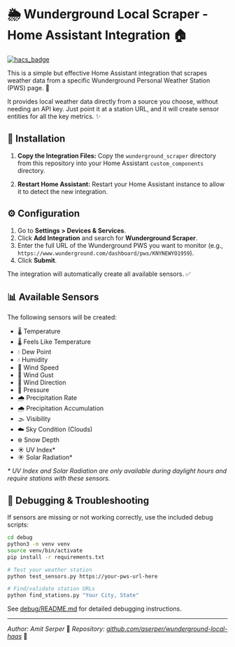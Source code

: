 # 🌦️ Wunderground Local Scraper - Home Assistant Integration 🏠

[![hacs_badge](https://img.shields.io/badge/HACS-Default-orange.svg)](https://github.com/hacs/integration)

This is a simple but effective Home Assistant integration that scrapes weather data from a specific Wunderground Personal Weather Station (PWS) page. 📡

It provides local weather data directly from a source you choose, without needing an API key. Just point it at a station URL, and it will create sensor entities for all the key metrics. ✨

## 🚀 Installation

1.  **Copy the Integration Files:**
    Copy the `wunderground_scraper` directory from this repository into your Home Assistant `custom_components` directory.

2.  **Restart Home Assistant:**
    Restart your Home Assistant instance to allow it to detect the new integration.

## ⚙️ Configuration

1.  Go to **Settings > Devices & Services**.
2.  Click **Add Integration** and search for **Wunderground Scraper**.
3.  Enter the full URL of the Wunderground PWS you want to monitor (e.g., `https://www.wunderground.com/dashboard/pws/KNYNEWYO1959`).
4.  Click **Submit**.

The integration will automatically create all available sensors. ✅

## 📊 Available Sensors

The following sensors will be created:

*   🌡️ Temperature
*   🌡️ Feels Like Temperature
*   💧 Dew Point
*   💧 Humidity
*   💨 Wind Speed
*   💨 Wind Gust
*   💨 Wind Direction
*   🎈 Pressure
*   🌧️ Precipitation Rate
*   🌧️ Precipitation Accumulation
*   🌫️ Visibility
*   ☁️ Sky Condition (Clouds)
*   ❄️ Snow Depth
*   ☀️ UV Index*
*   ☀️ Solar Radiation*

*\* UV Index and Solar Radiation are only available during daylight hours and require stations with these sensors.*

## 🐛 Debugging & Troubleshooting

If sensors are missing or not working correctly, use the included debug scripts:

```bash
cd debug
python3 -m venv venv
source venv/bin/activate
pip install -r requirements.txt

# Test your weather station
python test_sensors.py https://your-pws-url-here

# Find/validate station URLs
python find_stations.py "Your City, State"
```

See [debug/README.md](debug/README.md) for detailed debugging instructions.

---

*Author: Amit Serper* 👋
*Repository: [github.com/aserper/wunderground-local-haas](https://github.com/aserper/wunderground-local-haas)* 🔗